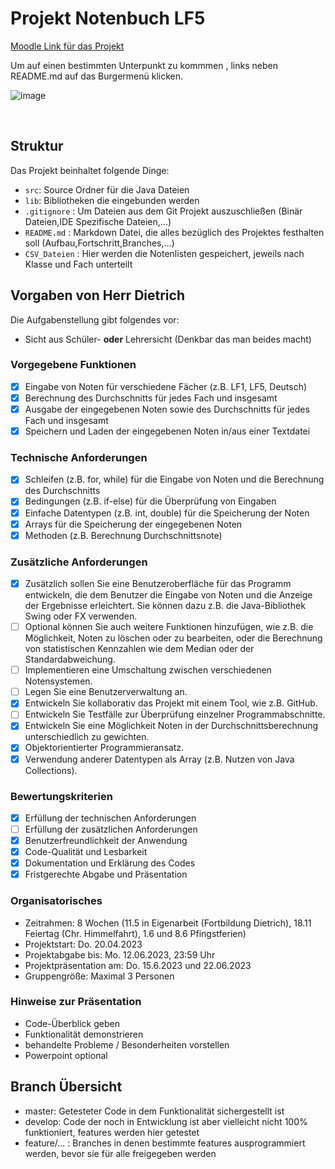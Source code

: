 # Projekt Notenbuch LF5

[Moodle Link für das Projekt](https://moodle.bildung.koblenz.de/mod/assign/view.php?id=187185)

Um auf einen bestimmten Unterpunkt zu kommmen , links neben README.md auf das Burgermenü klicken.

![image](https://user-images.githubusercontent.com/103290810/234218111-9a9d3344-a266-4d8e-8752-db543a3ab6d1.png)

&nbsp;

## Struktur 
Das Projekt beinhaltet folgende Dinge:

- `src`: Source Ordner für die Java Dateien
- `lib`: Bibliotheken die eingebunden werden
- `.gitignore` : Um Dateien aus dem Git Projekt auszuschließen (Binär Dateien,IDE Spezifische Dateien,...)
- `README.md` : Markdown Datei, die alles bezüglich des Projektes festhalten soll (Aufbau,Fortschritt,Branches,...)
- `CSV_Dateien` : Hier werden die Notenlisten gespeichert, jeweils nach Klasse und Fach unterteilt

## Vorgaben von Herr Dietrich

Die Aufgabenstellung gibt folgendes vor:

- Sicht aus Schüler- __oder__ Lehrersicht (Denkbar das man beides macht)

### Vorgegebene Funktionen

- [x] Eingabe von Noten für verschiedene Fächer (z.B. LF1, LF5, Deutsch)
- [x] Berechnung des Durchschnitts für jedes Fach und insgesamt
- [x] Ausgabe der eingegebenen Noten sowie des Durchschnitts für jedes Fach und insgesamt
- [x] Speichern und Laden der eingegebenen Noten in/aus einer Textdatei

### Technische Anforderungen

- [x] Schleifen (z.B. for, while) für die Eingabe von Noten und die Berechnung des Durchschnitts
- [x] Bedingungen (z.B. if-else) für die Überprüfung von Eingaben
- [x] Einfache Datentypen (z.B. int, double) für die Speicherung der Noten
- [x] Arrays für die Speicherung der eingegebenen Noten
- [x] Methoden (z.B. Berechnung Durchschnittsnote)

### Zusätzliche Anforderungen

- [x] Zusätzlich sollen Sie eine Benutzeroberfläche für das Programm entwickeln, die dem Benutzer die Eingabe von Noten und die Anzeige der Ergebnisse erleichtert. Sie können dazu z.B. die Java-Bibliothek Swing oder FX verwenden.
- [ ] Optional können Sie auch weitere Funktionen hinzufügen, wie z.B. die Möglichkeit, Noten zu löschen oder zu bearbeiten, oder die Berechnung von statistischen Kennzahlen wie dem Median oder der Standardabweichung.
- [ ] Implementieren eine Umschaltung zwischen verschiedenen Notensystemen.
- [ ] Legen Sie eine Benutzerverwaltung an.
- [x] Entwickeln Sie kollaborativ das Projekt mit einem Tool, wie z.B. GitHub.
- [ ] Entwickeln Sie Testfälle zur Überprüfung einzelner Programmabschnitte.
- [x] Entwickeln Sie eine Möglichkeit Noten in der Durchschnittsberechnung unterschiedlich zu gewichten.
- [x] Objektorientierter Programmieransatz.
- [x] Verwendung anderer Datentypen als Array (z.B. Nutzen von Java Collections).

### Bewertungskriterien

- [x] Erfüllung der technischen Anforderungen
- [ ] Erfüllung der zusätzlichen Anforderungen
- [x] Benutzerfreundlichkeit der Anwendung
- [x] Code-Qualität und Lesbarkeit
- [x] Dokumentation und Erklärung des Codes
- [x] Fristgerechte Abgabe und Präsentation

### Organisatorisches

- Zeitrahmen: 8 Wochen (11.5 in Eigenarbeit (Fortbildung Dietrich), 18.11 Feiertag (Chr. Himmelfahrt), 1.6 und 8.6 Pfingstferien)
- Projektstart: Do. 20.04.2023
- Projektabgabe bis: Mo. 12.06.2023, 23:59 Uhr
- Projektpräsentation am: Do. 15.6.2023 und 22.06.2023
- Gruppengröße: Maximal 3 Personen

### Hinweise zur Präsentation

- Code-Überblick geben
- Funktionalität demonstrieren
- behandelte Probleme / Besonderheiten vorstellen
- Powerpoint optional

## Branch Übersicht

- master: Getesteter Code in dem Funktionalität sichergestellt ist
- develop: Code der noch in Entwicklung ist aber vielleicht nicht 100% funktioniert, features werden hier getestet
- feature/... : Branches in denen bestimmte features ausprogrammiert werden, bevor sie für alle freigegeben werden
